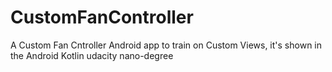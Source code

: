 # CustomFanController
 A Custom Fan Cntroller Android app to train on Custom Views, it's shown in the Android Kotlin udacity nano-degree
